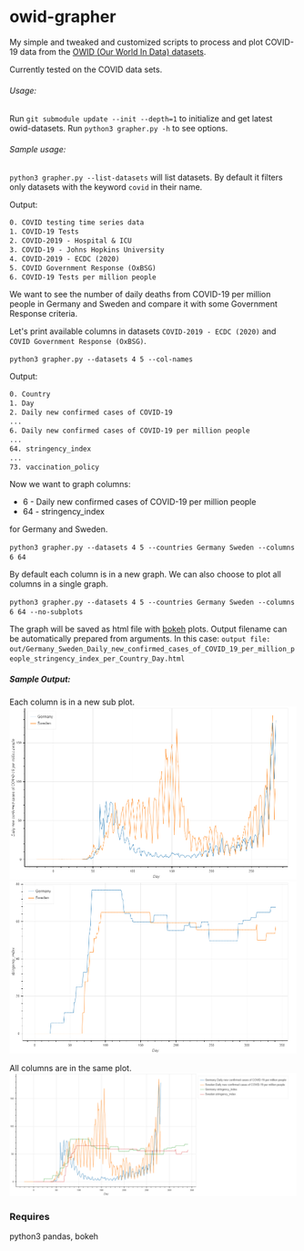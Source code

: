 # owid-grapher
My simple and tweaked and customized scripts to process and plot COVID-19 data from the [OWID (Our World In Data) datasets](https://github.com/owid/owid-datasets).

Currently tested on the COVID data sets.

###### Usage:
Run `git submodule update --init --depth=1` to initialize and get latest owid-datasets.
Run `python3 grapher.py -h` to see options.

###### Sample usage:
`python3 grapher.py --list-datasets` will list datasets. By default it filters only datasets with the keyword `covid` in their name.

Output:
```
0. COVID testing time series data
1. COVID-19 Tests
2. COVID-2019 - Hospital & ICU
3. COVID-19 - Johns Hopkins University
4. COVID-2019 - ECDC (2020)
5. COVID Government Response (OxBSG)
6. COVID-19 Tests per million people
```

We want to see the number of daily deaths from COVID-19 per million people in Germany and Sweden and compare it with some Government Response criteria.

Let's print available columns in datasets `COVID-2019 - ECDC (2020)` and `COVID Government Response (OxBSG)`.

`python3 grapher.py --datasets 4 5 --col-names`

Output:
```
0. Country
1. Day
2. Daily new confirmed cases of COVID-19
...
6. Daily new confirmed cases of COVID-19 per million people
...
64. stringency_index
...
73. vaccination_policy
```

Now we want to graph columns:
- 6 - Daily new confirmed cases of COVID-19 per million people
- 64 - stringency_index

for Germany and Sweden.

`python3 grapher.py --datasets 4 5 --countries Germany Sweden --columns 6 64`

By default each column is in a new graph.
We can also choose to plot all columns in a single graph.

`python3 grapher.py --datasets 4 5 --countries Germany Sweden --columns 6 64 --no-subplots`

The graph will be saved as html file with [bokeh](https://bokeh.org) plots.
Output filename can be automatically prepared from arguments. In this case:
`output file: out/Germany_Sweden_Daily_new_confirmed_cases_of_COVID_19_per_million_people_stringency_index_per_Country_Day.html`

##### Sample Output:

Each column is in a new sub plot.
<a href="https://gil-mor.github.io/owid-grapher/sample-plot-subplots.html" target='_blank'>
    <img alt="owid grapher sample output" src="docs/sample-plot-subplots-1.png">
    <img alt="owid grapher sample output" src="docs/sample-plot-subplots-2.png">
</a>

All columns are in the same plot.
<a href="https://gil-mor.github.io/owid-grapher/sample-plot-single-plot.html" target='_blank'>
    <img alt="owid grapher sample output" src="docs/sample-single-plot.png">
</a>

### Requires
python3 pandas, bokeh

